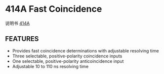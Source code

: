 <!-- 414A.md --- 
;; 
;; Description: 
;; Author: Hongyi Wu(吴鸿毅)
;; Email: wuhongyi@qq.com 
;; Created: 四 6月  1 14:28:48 2017 (+0800)
;; Last-Updated: 四 6月  1 14:30:26 2017 (+0800)
;;           By: Hongyi Wu(吴鸿毅)
;;     Update #: 1
;; URL: http://wuhongyi.cn -->

# 414A  Fast Coincidence

说明书 [414A](/pdf/ElectronicsModules/ORTEC/414A.pdf)


## FEATURES

- Provides fast coincidence determinations with adjustable resolving time
- Three selectable, positive-polarity coincidence inputs
- One selectable, positive-polarity anticoincidence input
- Adjustable 10 to 110 ns resolving time




<!-- 414A.md ends here -->

